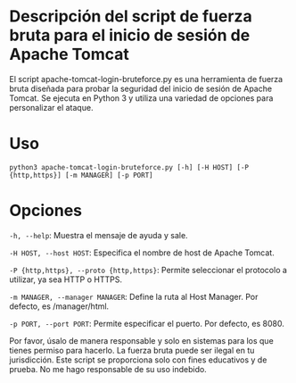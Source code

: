 # Descripción del script de fuerza bruta para el inicio de sesión de Apache Tomcat
El script apache-tomcat-login-bruteforce.py es una herramienta de fuerza bruta diseñada para probar la seguridad del inicio de sesión de Apache Tomcat. Se ejecuta en Python 3 y utiliza una variedad de opciones para personalizar el ataque.

# Uso
```python3 apache-tomcat-login-bruteforce.py [-h] [-H HOST] [-P {http,https}] [-m MANAGER] [-p PORT]```

# Opciones
```-h, --help```: Muestra el mensaje de ayuda y sale.

```-H HOST, --host HOST```: Especifica el nombre de host de Apache Tomcat.

```-P {http,https}, --proto {http,https}```: Permite seleccionar el protocolo a utilizar, ya sea HTTP o HTTPS.

```-m MANAGER, --manager MANAGER```: Define la ruta al Host Manager. Por defecto, es /manager/html.

```-p PORT, --port PORT```: Permite especificar el puerto. Por defecto, es 8080.


Por favor, úsalo de manera responsable y solo en sistemas para los que tienes permiso para hacerlo. La fuerza bruta puede ser ilegal en tu jurisdicción. Este script se proporciona solo con fines educativos y de prueba. No me hago responsable de su uso indebido.
